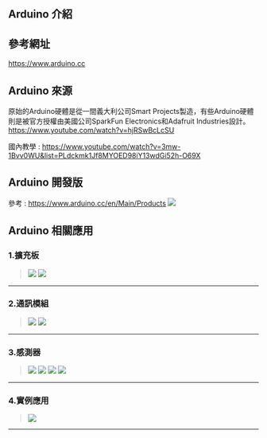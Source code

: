 <h2>Arduino 介紹</h2>

## 參考網址 
https://www.arduino.cc

## Arduino 來源
原始的Arduino硬體是從一間義大利公司Smart Projects製造，有些Arduino硬體則是被官方授權由美國公司SparkFun Electronics和Adafruit Industries設計。
https://www.youtube.com/watch?v=hjRSwBcLcSU

國內教學 : https://www.youtube.com/watch?v=3mw-1Bvv0WU&list=PLdckmk1Jf8MYOED98iY13wdGi52h-O69X

## Arduino 開發版
參考 : https://www.arduino.cc/en/Main/Products
![](https://github.com/derricktsai0904/Arduino/blob/master/00.Arduino%E5%9F%BA%E6%9C%AC%E4%BB%8B%E7%B4%B9/ArduinoProduct.PNG?raw=true)

## Arduino 相關應用

### 1.擴充板 
>![](https://github.com/derricktsai0904/Arduino/blob/master/00.Arduino%E5%9F%BA%E6%9C%AC%E4%BB%8B%E7%B4%B9/ArduinoShield.PNG?raw=true)
>![](https://github.com/derricktsai0904/Arduino/blob/master/00.Arduino%E5%9F%BA%E6%9C%AC%E4%BB%8B%E7%B4%B9/ArduinoShield2.PNG?raw=true)
<hr>

### 2.通訊模組
>![](https://github.com/derricktsai0904/Arduino/blob/master/00.Arduino%E5%9F%BA%E6%9C%AC%E4%BB%8B%E7%B4%B9/ArduinoCommunication.PNG?raw=true)
>![](https://github.com/derricktsai0904/Arduino/blob/master/00.Arduino%E5%9F%BA%E6%9C%AC%E4%BB%8B%E7%B4%B9/ArduinoCommunication2.PNG?raw=true)
<hr>

### 3.感測器
>![](https://github.com/derricktsai0904/Arduino/blob/master/00.Arduino%E5%9F%BA%E6%9C%AC%E4%BB%8B%E7%B4%B9/ArduinoSensor.PNG?raw=true)
>![](https://github.com/derricktsai0904/Arduino/blob/master/00.Arduino%E5%9F%BA%E6%9C%AC%E4%BB%8B%E7%B4%B9/ArduinoSensor2.PNG?raw=true)
>![](https://github.com/derricktsai0904/Arduino/blob/master/00.Arduino%E5%9F%BA%E6%9C%AC%E4%BB%8B%E7%B4%B9/ArduinoSensor3.PNG?raw=true)
>![](https://github.com/derricktsai0904/Arduino/blob/master/00.Arduino%E5%9F%BA%E6%9C%AC%E4%BB%8B%E7%B4%B9/ArduinoSensor4.PNG?raw=true)
<hr>

### 4.實例應用
>![](https://github.com/derricktsai0904/Arduino/blob/master/00.Arduino%E5%9F%BA%E6%9C%AC%E4%BB%8B%E7%B4%B9/ArduinoApplication.PNG?raw=true)
<hr>
